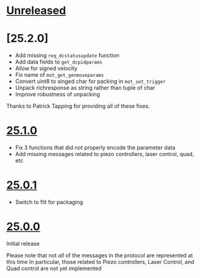 # [Unreleased]

# [25.2.0]
- Add missing `req_dcstatusupdate` function
- Add data fields to `get_dcpidparams`
- Allow for signed velocity
- Fix name of `mot_get_genmoveparams`
- Convert uint8 to singed char for packing in `mot_set_trigger`
- Unpack richresponse as string rather than tuple of char
- Improve robustness of unpacking

Thanks to Patrick Tapping for providing all of these fixes.

# [25.1.0]

- Fix 3 functions that did not properly encode the parameter data
- Add missing messages related to piezo controllers, laser control, quad, etc

# [25.0.1]

- Switch to flit for packaging

# [25.0.0]

Initial release

Please note that not _all_ of the messages in the protocol are represented at this time
In particular, those related to Piezo controllers, Laser Control, and Quad control are not yet implemented


[Unreleased]: https://gitlab.com/yaq/thorlabs-apt-protocol/-/compare/v25.2.0...master
[25.1.0]: https://gitlab.com/yaq/thorlabs-apt-protocol/-/compare/v25.1.0...v25.2.0
[25.1.0]: https://gitlab.com/yaq/thorlabs-apt-protocol/-/compare/v25.0.1...v25.1.0
[25.0.1]: https://gitlab.com/yaq/thorlabs-apt-protocol/-/compare/v25.0.0...v25.0.1
[25.0.0]: https://gitlab.com/yaq/thorlabs-apt-protocol/-/tags/v25.0.0
